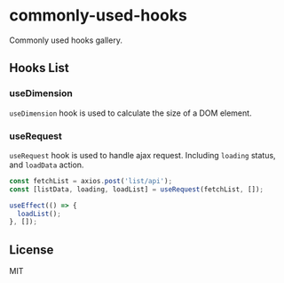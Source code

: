 # commonly-used-hooks

Commonly used hooks gallery.

## Hooks List

### useDimension

`useDimension` hook is used to calculate the size of a DOM element.

### useRequest

`useRequest` hook is used to handle ajax request.
Including `loading` status, and `loadData` action.

```typescript
const fetchList = axios.post('list/api');
const [listData, loading, loadList] = useRequest(fetchList, []);

useEffect(() => {
  loadList();
}, []);
```

## License

MIT
